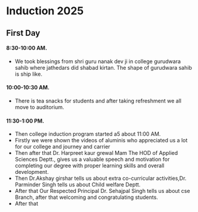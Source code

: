 # Induction 2025
## First Day
#### 8:30-10:00 AM.  
* We took blessings from shri guru nanak dev ji in college gurudwara sahib where jathedars did shabad kirtan. The shape of gurudwara sahib is ship like.
#### 10:00-10:30 AM.
* There is tea snacks for students and after taking refreshment we all move to auditorium.
#### 11:30-1:00 PM.
* Then college induction program started a5 about 11:00 AM.
* Firstly we were shown the videos of aluminis who appreciated us a lot for our college and journey and carrier
* Then after that Dr. Harpreet kaur grewal Mam The HOD of Applied Sciences Deptt., gives us a valuable speech and motivation for completing our degree with proper learning skills and overall development.
* Then Dr.Akshay girshar tells us about extra co-curricular activities,Dr. Parminder Singh tells us about Child welfare Deptt.
* After that Our Respected Principal Dr. Sehajpal Singh tells us about cse Branch, after that welcoming and congratulating students.
* After that
